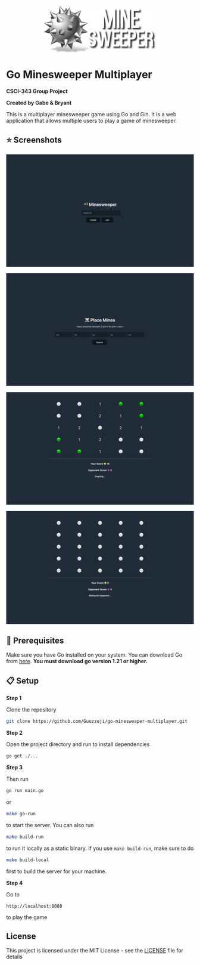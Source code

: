 <p align="center">
    <img width="300px" src="./assets/logo.png">
</p>

# Go Minesweeper Multiplayer

**CSCI-343 Group Project**

**Created by Gabe & Bryant**

This is a multiplayer minesweeper game using Go and Gin. It is a web application that allows multiple users to play a game of minesweeper.

## ⭐ Screenshots

![screenshot-0](./assets/screenshot-0.png)

![screenshot-3](./assets/screenshot-3.png)

![screenshot-1](./assets/screenshot-1.png)

![screenshot-2](./assets/screenshot-2.png)

## 📜 Prerequisites

Make sure you have Go installed on your system. You can download Go from [here](https://go.dev/dl/). **You must download go version 1.21 or higher.**

## 📋 Setup

**Step 1** 

Clone the repository

```bash
git clone https://github.com/Guuzzeji/go-minesweaper-multiplayer.git
```

**Step 2** 

Open the project directory and run to install dependencies

```bash
go get ./...
```

**Step 3** 

Then run 

```bash
go run main.go
``` 

or 

```bash
make go-run
``` 

to start the server. You can also run 

```bash
make build-run
``` 

to run it locally as a static binary. If you use `make build-run`, make sure to do 

```bash
make build-local
```

first to build the server for your machine.


**Step 4** 

Go to 

```bash
http://localhost:8080
``` 

to play the game

## License

This project is licensed under the MIT License - see the [LICENSE](./LICENSE) file for details



